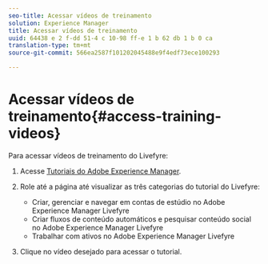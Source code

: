 ```yaml
---
seo-title: Acessar vídeos de treinamento
solution: Experience Manager
title: Acessar vídeos de treinamento
uuid: 64438 e 2 f-dd 51-4 c 10-98 ff-e 1 b 62 db 1 b 0 ca
translation-type: tm+mt
source-git-commit: 566ea2587f101202045488e9f4edf73ece100293

---
```



# Acessar vídeos de treinamento{#access-training-videos}

Para acessar vídeos de treinamento do Livefyre:

1. Acesse [Tutoriais do Adobe Experience Manager](https://helpx.adobe.com/experience-manager/tutorials.html).
1. Role até a página até visualizar as três categorias do tutorial do Livefyre:

   * Criar, gerenciar e navegar em contas de estúdio no Adobe Experience Manager Livefyre
   * Criar fluxos de conteúdo automáticos e pesquisar conteúdo social no Adobe Experience Manager Livefyre
   * Trabalhar com ativos no Adobe Experience Manager Livefyre

1. Clique no vídeo desejado para acessar o tutorial.

